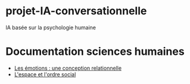 # projet-IA-conversationnelle
IA basée sur la psychologie humaine

# Documentation sciences humaines

* [Les émotions : une conception relationnelle](<https://www.cairn.info/revue-l-annee-psychologique1-2014-3-page-501.htm>)
* [L'espace et l'ordre social](<https://www.cairn.info/revue-politix-2012-1-page-7.htm>)
